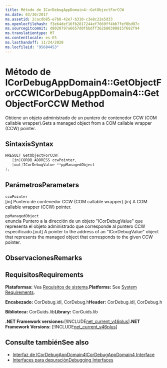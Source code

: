 ```yaml
---
title: Método de ICorDebugAppDomain4::GetObjectForCCW
ms.date: 03/30/2017
ms.assetid: 2cacdb85-e7b8-42e7-b310-c3e8c22e5d33
ms.openlocfilehash: f3e64def16fb2817244ef7669ff4bb7fef0bd07c
ms.sourcegitcommit: d8020797a6657d0fbbdff362b80300815f682f94
ms.translationtype: MT
ms.contentlocale: es-ES
ms.lasthandoff: 11/24/2020
ms.locfileid: "95684453"
---
```

# <a name="icordebugappdomain4getobjectforccw-method"></a><span data-ttu-id="8dbc6-102">Método de ICorDebugAppDomain4::GetObjectForCCW</span><span class="sxs-lookup"><span data-stu-id="8dbc6-102">ICorDebugAppDomain4::GetObjectForCCW Method</span></span>

<span data-ttu-id="8dbc6-103">Obtiene un objeto administrado de un puntero de contenedor CCW (COM callable wrapper).</span><span class="sxs-lookup"><span data-stu-id="8dbc6-103">Gets a managed object from a COM callable wrapper (CCW) pointer.</span></span>  
  
## <a name="syntax"></a><span data-ttu-id="8dbc6-104">Sintaxis</span><span class="sxs-lookup"><span data-stu-id="8dbc6-104">Syntax</span></span>  
  
```cpp  
HRESULT GetObjectForCCW(  
   [in]CORDB_ADDRESS ccwPointer,
   [out]ICorDebugValue **ppManagedObject  
);  
```  
  
## <a name="parameters"></a><span data-ttu-id="8dbc6-105">Parámetros</span><span class="sxs-lookup"><span data-stu-id="8dbc6-105">Parameters</span></span>  

 `ccwPointer`  
 <span data-ttu-id="8dbc6-106">[in] Puntero de contenedor CCW (COM callable wrapper).</span><span class="sxs-lookup"><span data-stu-id="8dbc6-106">[in] A COM callable wrapper (CCW) pointer.</span></span>  
  
 `ppManagedObject`  
 <span data-ttu-id="8dbc6-107">enuncia Puntero a la dirección de un objeto "ICorDebugValue" que representa el objeto administrado que corresponde al puntero CCW especificado.</span><span class="sxs-lookup"><span data-stu-id="8dbc6-107">[out] A pointer to the address of an "ICorDebugValue" object that represents the managed object that corresponds to the given CCW pointer.</span></span>  
  
## <a name="remarks"></a><span data-ttu-id="8dbc6-108">Observaciones</span><span class="sxs-lookup"><span data-stu-id="8dbc6-108">Remarks</span></span>  
  
## <a name="requirements"></a><span data-ttu-id="8dbc6-109">Requisitos</span><span class="sxs-lookup"><span data-stu-id="8dbc6-109">Requirements</span></span>  

 <span data-ttu-id="8dbc6-110">**Plataformas:** Vea [Requisitos de sistema](../../get-started/system-requirements.md).</span><span class="sxs-lookup"><span data-stu-id="8dbc6-110">**Platforms:** See [System Requirements](../../get-started/system-requirements.md).</span></span>  
  
 <span data-ttu-id="8dbc6-111">**Encabezado:** CorDebug.idl, CorDebug.h</span><span class="sxs-lookup"><span data-stu-id="8dbc6-111">**Header:** CorDebug.idl, CorDebug.h</span></span>  
  
 <span data-ttu-id="8dbc6-112">**Biblioteca:** CorGuids.lib</span><span class="sxs-lookup"><span data-stu-id="8dbc6-112">**Library:** CorGuids.lib</span></span>  
  
 <span data-ttu-id="8dbc6-113">**.NET Framework versiones:**[!INCLUDE[net_current_v46plus](../../../../includes/net-current-v46plus-md.md)]</span><span class="sxs-lookup"><span data-stu-id="8dbc6-113">**.NET Framework Versions:** [!INCLUDE[net_current_v46plus](../../../../includes/net-current-v46plus-md.md)]</span></span>  
  
## <a name="see-also"></a><span data-ttu-id="8dbc6-114">Consulte también</span><span class="sxs-lookup"><span data-stu-id="8dbc6-114">See also</span></span>

- [<span data-ttu-id="8dbc6-115">Interfaz de ICorDebugAppDomain4</span><span class="sxs-lookup"><span data-stu-id="8dbc6-115">ICorDebugAppDomain4 Interface</span></span>](icordebugappdomain4-interface.md)
- [<span data-ttu-id="8dbc6-116">Interfaces para depuración</span><span class="sxs-lookup"><span data-stu-id="8dbc6-116">Debugging Interfaces</span></span>](debugging-interfaces.md)
